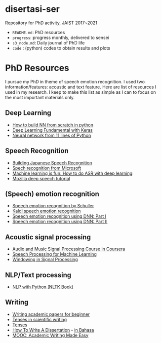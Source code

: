 # disertasi-ser
Repository for PhD activity, JAIST 2017~2021
- `README.md`: PhD resources
- `progress`: progress monthly, delivered to sensei
- `s3_node.md`: Daily journal of PhD life 
- `code` : (python) codes to obtain results and plots

# PhD Resources
I pursue my PhD in theme of speech emotion recognition. I used two information/features: acoustic and text feature. 
Here are list of resources I used in my research. I keep to make this list as simple as I can to focus on the most important materials only.

## Deep Learning
- [How to build NN from scratch in python](https://towardsdatascience.com/how-to-build-your-own-neural-network-from-scratch-in-python-68998a08e4f6)
- [Deep Learning Fundamental with Keras](https://courses.edx.org/courses/course-v1:IBM+DL0101EN+3T2018/course/)
- [Neural network from 11 lines of Python](https://iamtrask.github.io/2015/07/12/basic-python-network/)

## Speech Recognition
- [Building Japanese Speech Recognition](https://medium.com/@kouohhashi/speech-recognition-for-japanese-87a6c4fdd714)
- [Spech recognition from Microsoft](https://courses.edx.org/courses/course-v1:Microsoft+DEV287x+1T2019/course/)
- [Machine learning is fun: How to do ASR with deep learning](https://medium.com/@ageitgey/machine-learning-is-fun-part-6-how-to-do-speech-recognition-with-deep-learning-28293c162f7a)
- [Mozilla deep speech tutorial](https://www.youtube.com/watch?v=NtZipf0BxKg)

## (Speech) emotion recognition
- [Speech emotion recognition by Schuller](https://cacm.acm.org/magazines/2018/5/227191-speech-emotion-recognition/fulltext)
- [Kaldi speech emotion recognition](https://gogyzzz.github.io/2017/03/01/emotion-recognition-using-GMMHMM-in-kaldi.html)
- [Speech emotion recognition using DNN: Part I](https://medium.com/@raihanh93/speech-emotion-recognition-using-deep-neural-network-part-i-68edb5921229)
- [Speech emotion recognition using DNN: Part II](https://medium.com/@raihanh93/speech-emotion-recognition-using-deep-neural-network-part-ii-4189273f3e2a)

## Acoustic signal processing
- [Audio and Music Signal Processing Course in Coursera](https://courses.edx.org/courses/course-v1:Microsoft+DEV287x+1T2019/course/)
- [Speech Processing for Machine Learning](https://haythamfayek.com/2016/04/21/speech-processing-for-machine-learning.html)
- [Windowing in Signal Processing](https://flothesof.github.io/FFT-window-properties-frequency-analysis.html)

## NLP/Text processing
- [NLP with Python (NLTK Book)](https://bagustris.github.io/nlp-python/)

## Writing
- [Writing academic papers for beginner](https://academic.oup.com/intqhc/article/16/3/191/1814554)
- [Tenses in scientific writing](http://insights.cactusglobal.com/sites/default/files/The%20secret%20to%20using%20tenses%20in%20scientific%20writing.png)
- [Tenses](http://grammar.ccc.commnet.edu/grammar/tenses/simple_present.htm)
- [How To Write A Dissertation](https://www.cs.purdue.edu/homes/dec/essay.dissertation.html) - [in Bahasa](https://bagustris.blogspot.com/2020/08/menulis-disertasi-bacaan-sebelum-tidur.html)
- [MOOC: Academic Writing Made Easy](https://courses.edx.org/courses/course-v1:TUMx+AWMEx+1T2020/course/)
